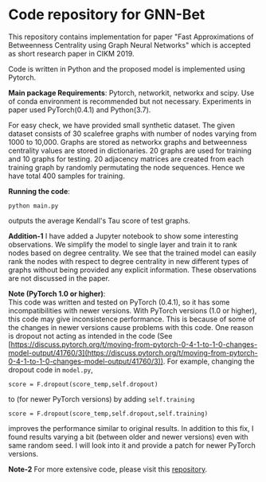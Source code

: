 # Code repository for GNN-Bet
This repository contains implementation for paper "Fast Approximations of Betweenness Centrality using Graph Neural Networks" which is accepted as short research paper in CIKM 2019.

Code is written in Python and the proposed model is implemented using Pytorch.

**Main package Requirements**: Pytorch, networkit, networkx and scipy.
Use of conda environment is recommended but not necessary.
Experiments in paper used PyTorch(0.4.1) and Python(3.7).

For easy check, we have provided small synthetic dataset. The given dataset consists of 30 scalefree graphs with number of nodes varying from 1000 to 10,000. Graphs are stored as networkx graphs and betweenness centrality values are stored in dictionaries. 20 graphs are used for training and 10 graphs for testing. 20 adjacency matrices are created from each training graph by randomly permutating the node sequences. Hence we have total 400 samples for training.

**Running the code**:

    python main.py

outputs the average Kendall's Tau score of test graphs.

**Addition-1**
I have added a Jupyter notebook to show some interesting observations. We simplify the model to single layer and train it to rank nodes based on degree centrality. We see that the trained model can easily rank the nodes with respect to degree centrality in new different types of graphs without being provided any explicit information. These observations are not discussed in the paper.

**Note (PyTorch 1.0 or higher)**:  
This code was written and tested on PyTorch (0.4.1), so it has some incompatibilities with newer versions. With PyTorch versions (1.0 or higher), this code may give inconsistence performance. This is because of some of the changes in newer versions cause problems with this code. One reason is dropout not acting as intended in the code (See [https://discuss.pytorch.org/t/moving-from-pytorch-0-4-1-to-1-0-changes-model-output/41760/3](https://discuss.pytorch.org/t/moving-from-pytorch-0-4-1-to-1-0-changes-model-output/41760/3)).
For example, changing the dropout code in `model.py`,
```
score = F.dropout(score_temp,self.dropout)
```
to (for newer PyTorch versions) by adding `self.training`
```
score = F.dropout(score_temp,self.dropout,self.training)
```
improves the performance similar to original results. In addition to this fix, I found results varying a bit (between older and newer versions) even with same random seed. I will look into it and provide a patch for newer PyTorch versions.

**Note-2**
For more extensive code, please visit this [repository](https://github.com/sunilkmaurya/GNN_Ranking).


